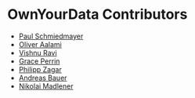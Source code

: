 <!--

This source file is part of the OwnYourData based on the Stanford Spezi Template Application project

SPDX-FileCopyrightText: 2023 Stanford University

SPDX-License-Identifier: MIT

-->

OwnYourData Contributors
=================================

* [Paul Schmiedmayer](https://github.com/PSchmiedmayer)
* [Oliver Aalami](https://github.com/aalami5)
* [Vishnu Ravi](https://github.com/vishnuravi)
* [Grace Perrin](https://github.com/gracehp1)
* [Philipp Zagar](https://github.com/philippzagar)
* [Andreas Bauer](https://github.com/Supereg)
* [Nikolai Madlener](https://github.com/NikolaiMadlener)
